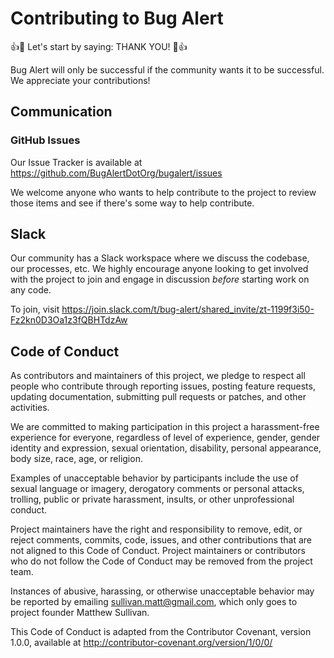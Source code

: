 # Contributing to Bug Alert

:+1::tada: Let's start by saying: THANK YOU! :tada::+1:

Bug Alert will only be successful if the community wants it to be successful. We appreciate your contributions!

## Communication

### GitHub Issues
Our Issue Tracker is available at https://github.com/BugAlertDotOrg/bugalert/issues

We welcome anyone who wants to help contribute to the project to review those items and see if there's some way
to help contribute.

## Slack
Our community has a Slack workspace where we discuss the codebase, our processes, etc. We highly encourage anyone
looking to get involved with the project to join and engage in discussion _before_ starting work on any code.

To join, visit https://join.slack.com/t/bug-alert/shared_invite/zt-1199f3i50-Fz2kn0D3Oa1z3fQBHTdzAw

## Code of Conduct
As contributors and maintainers of this project, we pledge to respect all people who contribute through reporting
issues, posting feature requests, updating documentation, submitting pull requests or patches, and other activities.

We are committed to making participation in this project a harassment-free experience for everyone,
regardless of level of experience, gender, gender identity and expression, sexual orientation, disability,
personal appearance, body size, race, age, or religion.

Examples of unacceptable behavior by participants include the use of sexual language or imagery, derogatory comments
or personal attacks, trolling, public or private harassment, insults, or other unprofessional conduct.

Project maintainers have the right and responsibility to remove, edit, or reject comments, commits, code, issues,
and other contributions that are not aligned to this Code of Conduct. Project maintainers or contributors who do
not follow the Code of Conduct may be removed from the project team.

Instances of abusive, harassing, or otherwise unacceptable behavior may be reported by emailing
sullivan.matt@gmail.com, which only goes to project founder Matthew Sullivan.

This Code of Conduct is adapted from the Contributor Covenant, version 1.0.0, available at http://contributor-covenant.org/version/1/0/0/
